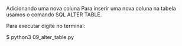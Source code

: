 Adicionando uma nova coluna
Para inserir uma nova coluna na tabela usamos o comando SQL ALTER TABLE.

Para executar digite no terminal:

$ python3 09_alter_table.py